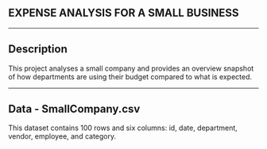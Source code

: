 ## EXPENSE ANALYSIS FOR A SMALL BUSINESS

---

## Description

This project analyses a small company and provides an overview snapshot of how departments are using their budget compared to what is expected. 

---

## Data - SmallCompany.csv

This dataset contains 100 rows and six columns: id, date, department, vendor, employee, and category.

